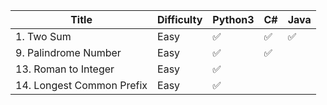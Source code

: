 | Title                      | Difficulty | Python3 | C# | Java |
| -------------------------- | ---------- | ------- | -- | ---- |
| 1. Two Sum | Easy | ✅ | ✅ | ✅ |
| 9. Palindrome Number | Easy | ✅ | ✅ |
| 13. Roman to Integer | Easy | ✅ |
| 14. Longest Common Prefix | Easy | ✅ |
